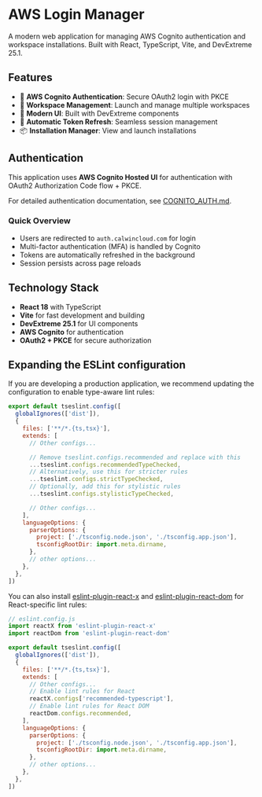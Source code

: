# AWS Login Manager

A modern web application for managing AWS Cognito authentication and workspace installations. Built with React, TypeScript, Vite, and DevExtreme 25.1.

## Features

- 🔐 **AWS Cognito Authentication**: Secure OAuth2 login with PKCE
- 🚀 **Workspace Management**: Launch and manage multiple workspaces
- 📱 **Modern UI**: Built with DevExtreme components
- 🔄 **Automatic Token Refresh**: Seamless session management
- 📦 **Installation Manager**: View and launch installations

## Authentication

This application uses **AWS Cognito Hosted UI** for authentication with OAuth2 Authorization Code flow + PKCE.

For detailed authentication documentation, see [COGNITO_AUTH.md](./COGNITO_AUTH.md).

### Quick Overview
- Users are redirected to `auth.calwincloud.com` for login
- Multi-factor authentication (MFA) is handled by Cognito
- Tokens are automatically refreshed in the background
- Session persists across page reloads

## Technology Stack

- **React 18** with TypeScript
- **Vite** for fast development and building
- **DevExtreme 25.1** for UI components
- **AWS Cognito** for authentication
- **OAuth2 + PKCE** for secure authorization

## Expanding the ESLint configuration

If you are developing a production application, we recommend updating the configuration to enable type-aware lint rules:

```js
export default tseslint.config([
  globalIgnores(['dist']),
  {
    files: ['**/*.{ts,tsx}'],
    extends: [
      // Other configs...

      // Remove tseslint.configs.recommended and replace with this
      ...tseslint.configs.recommendedTypeChecked,
      // Alternatively, use this for stricter rules
      ...tseslint.configs.strictTypeChecked,
      // Optionally, add this for stylistic rules
      ...tseslint.configs.stylisticTypeChecked,

      // Other configs...
    ],
    languageOptions: {
      parserOptions: {
        project: ['./tsconfig.node.json', './tsconfig.app.json'],
        tsconfigRootDir: import.meta.dirname,
      },
      // other options...
    },
  },
])
```

You can also install [eslint-plugin-react-x](https://github.com/Rel1cx/eslint-react/tree/main/packages/plugins/eslint-plugin-react-x) and [eslint-plugin-react-dom](https://github.com/Rel1cx/eslint-react/tree/main/packages/plugins/eslint-plugin-react-dom) for React-specific lint rules:

```js
// eslint.config.js
import reactX from 'eslint-plugin-react-x'
import reactDom from 'eslint-plugin-react-dom'

export default tseslint.config([
  globalIgnores(['dist']),
  {
    files: ['**/*.{ts,tsx}'],
    extends: [
      // Other configs...
      // Enable lint rules for React
      reactX.configs['recommended-typescript'],
      // Enable lint rules for React DOM
      reactDom.configs.recommended,
    ],
    languageOptions: {
      parserOptions: {
        project: ['./tsconfig.node.json', './tsconfig.app.json'],
        tsconfigRootDir: import.meta.dirname,
      },
      // other options...
    },
  },
])
```
